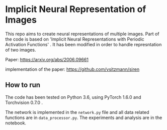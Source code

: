# Implicit Neural Representation of Images

This repo aims to create neural representations of multiple images.
Part of the code is based on 'Implicit Neural Representations with Periodic Activation Functions' .
It has been modified in order to handle represntation of two images.

Paper: https://arxiv.org/abs/2006.09661

implementation of the paper: https://github.com/vsitzmann/siren

## How to run

The code has been tested on Python 3.6, using PyTorch 1.6.0 and Torchvision 0.7.0 .

The network is implemented in the `network.py` file and all data related functions are in `data_processor.py`.
The experiments and analysis are in the notebook.



